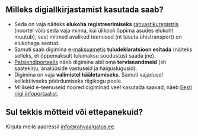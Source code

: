 ## Milleks digiallkirjastamist kasutada saab?

- Seda on vaja näiteks **elukoha registreerimiseks** [rahvastikuregistris](https://www.rahvastikuregister.ee/) (noortel võib seda vaja minna, kui ülikooli õppima asudes elukoht muutub), sest mitmed avalikud teenused (nt tasuta ühistransport) on elukohaga seotud.
- Samuti saab digimina [e-maksuametis](https://www.emta.ee/et) **tuludeklaratsioon esitada** (näiteks selleks, et õppemaksult tulumaksu soodustust saada jne).
- [Patsiendiportaalis](https://www.digilugu.ee) näeb digimina abil oma **terviseandmeid** (sh saatekirju, analüüside vastuseid ja
haiguslugusid).
- Digimina on vaja **valimistel hääletamiseks**. Samuti vajadusel kollektiivseks pöördumiseks
riigikogu poole.
- Milliseid e-teenuseid noored digiminad veel kasutada saavad, näeb [Eesti riigi infoportaalist](https://www.eesti.ee/et/).

## Sul tekkis mõtteid või ettepanekuid?

Kirjuta meile aadressil [info@rahvaalgatus.ee](mailto:info@rahvaalgatus.ee).

